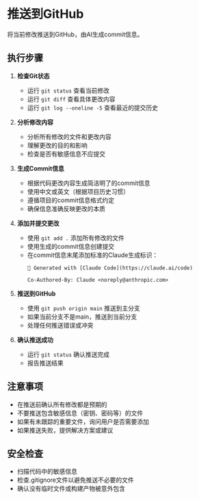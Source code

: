# 推送到GitHub

将当前修改推送到GitHub，由AI生成commit信息。

## 执行步骤

1. **检查Git状态**
   - 运行 `git status` 查看当前修改
   - 运行 `git diff` 查看具体更改内容
   - 运行 `git log --oneline -5` 查看最近的提交历史

2. **分析修改内容**
   - 分析所有修改的文件和更改内容
   - 理解更改的目的和影响
   - 检查是否有敏感信息不应提交

3. **生成Commit信息**
   - 根据代码更改内容生成简洁明了的commit信息
   - 使用中文或英文（根据项目历史习惯）
   - 遵循项目的commit信息格式约定
   - 确保信息准确反映更改的本质

4. **添加并提交更改**
   - 使用 `git add .` 添加所有修改的文件
   - 使用生成的commit信息创建提交
   - 在commit信息末尾添加标准的Claude生成标识：
     ```
     🤖 Generated with [Claude Code](https://claude.ai/code)
     
     Co-Authored-By: Claude <noreply@anthropic.com>
     ```

5. **推送到GitHub**
   - 使用 `git push origin main` 推送到主分支
   - 如果当前分支不是main，推送到当前分支
   - 处理任何推送错误或冲突

6. **确认推送成功**
   - 运行 `git status` 确认推送完成
   - 报告推送结果

## 注意事项

- 在推送前确认所有修改都是预期的
- 不要推送包含敏感信息（密钥、密码等）的文件
- 如果有未跟踪的重要文件，询问用户是否需要添加
- 如果推送失败，提供解决方案或建议

## 安全检查

- 扫描代码中的敏感信息
- 检查.gitignore文件以避免推送不必要的文件
- 确认没有临时文件或构建产物被意外包含